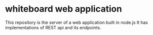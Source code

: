 # whiteboard web application
This repository is the server of a web application built in node.js
It has implementations of REST api and its endpoints.
